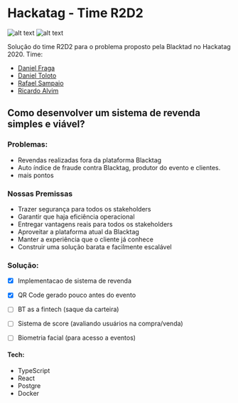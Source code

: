 # **Hackatag - Time R2D2**

![alt text](https://img.shields.io/badge/backend-Ok!-brightgreen) ![alt text](https://img.shields.io/badge/frontend-Ok!-brightgreen)


Solução do time R2D2 para o problema proposto pela Blacktad no Hackatag 2020.
Time:
  - [Daniel Fraga](https://www.linkedin.com/in/daniel-a-fraga/)
  - [Daniel Toloto](https://www.linkedin.com/in/dtoloto/)
  - [Rafael Sampaio](https://www.linkedin.com/in/rafael-sampaio-15a195109/)
  - [Ricardo Alvim](https://www.linkedin.com/in/ricardo-alvim-netto-b1290015a/)


## Como desenvolver um sistema de revenda simples e viável?
### Problemas:
  - Revendas realizadas fora da plataforma Blacktag
  - Auto índice de fraude contra Blacktag, produtor do evento e clientes.
  - mais pontos
 

### Nossas Premissas
- Trazer segurança para todos os stakeholders
- Garantir que haja eficiência operacional
- Entregar vantagens reais para todos os stakeholders
- Aproveitar a plataforma atual da Blacktag
- Manter a experiência que o cliente já conhece
- Construir uma solução barata e facilmente escalável





### Solução:
  - [x] Implementacao de sistema de revenda
  - [x] QR Code gerado pouco antes do evento
  - [ ] BT as a fintech (saque da carteira)
  - [ ] Sistema de score (avaliando usuários na compra/venda)
  - [ ] Biometria facial (para acesso a eventos)



#### Tech:
- TypeScript
- React
- Postgre
- Docker
